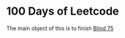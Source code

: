 # 100 Days of Leetcode

The main object of this is to finish [Blind 75](https://leetcode.com/discuss/general-discussion/460599/blind-75-leetcode-questions)